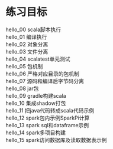 练习目标
=======

hello_00  scala脚本执行  
hello_01  编译执行  
hello_02  对象分离  
hello_03  文件分离  
hello_04  scalatest单元测试  
hello_05  包机制  
hello_06  严格对应目录的包机制  
hello_07  源码和编译后字节码分离  
hello_08  jar包  
hello_09  gradle构建scala  
hello_10  集成shadow打包  
hello_11  把java代码转成scala代码示例  
hello_12  spark包内示例SparkPi计算  
hello_13  spark sql和dataframe示例  
hello_14  spark多项目构建  
hello_15  spark访问数据库及读取数据表示例